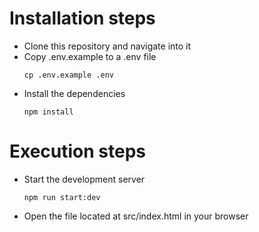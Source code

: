 # Installation steps

+ Clone this repository and navigate into it
+ Copy .env.example to a .env file
    ```console
    cp .env.example .env
    ``` 
+ Install the dependencies
    ```console
    npm install
    ```

# Execution steps

+ Start the development server
    ```console
    npm run start:dev
    ```
+ Open the file located at src/index.html in your browser